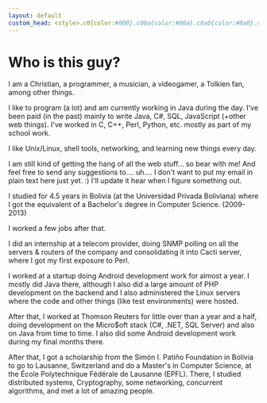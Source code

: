 ```yaml
---
layout: default
custom_head: <style>.c0{color:#000}.c00a{color:#00a}.c0a0{color:#0a0}.c0aa{color:#0aa}.c5{color:#555}.c55f{color:#55f}.c5ff{color:#5ff}.ca00{color:#a00}.ca0a{color:#a0a}.ca50{color:#a50}.ca{color:#aaa}.cf55{color:#f55}.cf5f{color:#f5f}.cff5{color:#ff5}.cf{color:#fff}.b0{background-color:#000}.b00a{background-color:#00a}.b0aa{background-color:#0aa}.b5{background-color:#555}.b55f{background-color:#55f}.ba00{background-color:#a00}.ba0a{background-color:#a0a}.ba50{background-color:#a50}.ba{background-color:#aaa}.bf55{background-color:#f55}.bf5f{background-color:#f5f}.bff5{background-color:#ff5}.bf{background-color:#fff}</style>
---
```


# Who is this guy?
I am a Christian, a programmer, a musician, a videogamer, a Tolkien fan, among
other things.

I like to program (a lot) and am currently working in Java during the day.
I've been paid (in the past) mainly to write Java, C#, SQL, JavaScript (+other
web things).
I've worked in C, C++, Perl, Python, etc. mostly as part of my school work.

I like Unix/Linux, shell tools, networking, and learning new things every day.

I am still kind of getting the hang of all the web stuff... so bear with me!
And feel free to send any suggestions to.... uh.... I don't want to put my email
in plain text here just yet. :) I'll update it hear when I figure something out.

I studied for 4.5 years in Bolivia (at the Universidad Privada Boliviana) where
I got the equivalent of a Bachelor's degree in Computer Science. (2009-2013)

I worked a few jobs after that.

I did an internship at a telecom provider, doing SNMP polling on all the servers
& routers of the company and consolidating it into Cacti server, where I got my
first exposure to Perl.

I worked at a startup doing Android development work for almost a year. I mostly
did Java there, although I also did a large amount of PHP development on the
backend and I also administered the Linux servers where the code and other
things (like test environments) were hosted.

After that, I worked at Thomson Reuters for little over than a year and a half,
doing development on the Micro$oft stack (C#, .NET, SQL Server) and also on Java
from time to time.
I also did some Android development work during my final months there.

After that, I got a scholarship from the Simón I. Patiño Foundation in Bolivia
to go to Lausanne, Switzerland and do a Master's in Computer Science, at the
École Polytechnique Fédérale de Lausanne (EPFL). There, I studied distributed
systems, Cryptography, some networking, concurrent algorithms, and met a lot of
amazing people.
